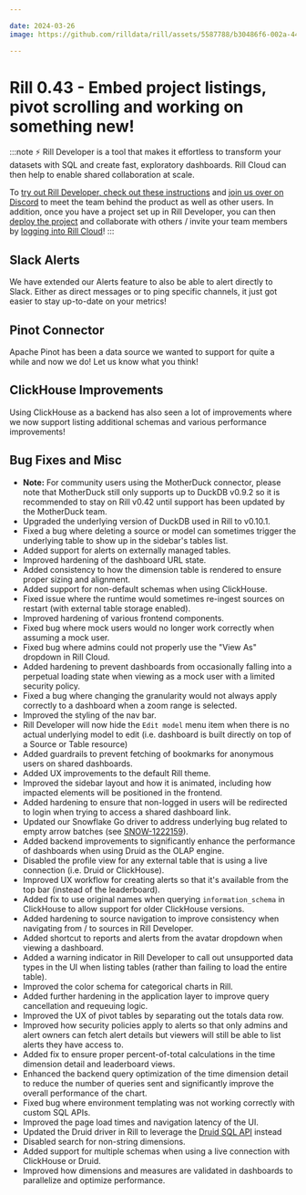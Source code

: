 ```yaml
---

date: 2024-03-26
image: https://github.com/rilldata/rill/assets/5587788/b30486f6-002a-445d-8a1b-955b6ec0066d

---
```


# Rill 0.43 - Embed project listings, pivot scrolling and working on something new!

:::note
⚡ Rill Developer is a tool that makes it effortless to transform your datasets with SQL and create fast, exploratory dashboards. Rill Cloud can then help to enable shared collaboration at scale.

To [try out Rill Developer, check out these instructions](/home/install) and [join us over on Discord](https://bit.ly/3bbcSl9) to meet the team behind the product as well as other users. In addition, once you have a project set up in Rill Developer, you can then [deploy the project](/deploy/existing-project) and collaborate with others / invite your team members by [logging into Rill Cloud](https://ui.rilldata.com)!
:::

## Slack Alerts
We have extended our Alerts feature to also be able to alert directly to Slack. Either as direct messages or to ping specific channels, it just got easier to stay up-to-date on your metrics!

## Pinot Connector
Apache Pinot has been a data source we wanted to support for quite a while and now we do! Let us know what you think!

## ClickHouse Improvements
Using ClickHouse as a backend has also seen a lot of improvements where we now support listing additional schemas and various performance improvements!


## Bug Fixes and Misc
- **Note:** For community users using the MotherDuck connector, please note that MotherDuck still only supports up to DuckDB v0.9.2 so it is recommended to stay on Rill v0.42 until support has been updated by the MotherDuck team.
- Upgraded the underlying version of DuckDB used in Rill to v0.10.1.
- Fixed a bug where deleting a source or model can sometimes trigger the underlying table to show up in the sidebar's tables list.
- Added support for alerts on externally managed tables.
- Improved hardening of the dashboard URL state.
- Added consistency to how the dimension table is rendered to ensure proper sizing and alignment.
- Added support for non-default schemas when using ClickHouse.
- Fixed issue where the runtime would sometimes re-ingest sources on restart (with external table storage enabled).
- Improved hardening of various frontend components.
- Fixed bug where mock users would no longer work correctly when assuming a mock user.
- Fixed bug where admins could not properly use the "View As" dropdown in Rill Cloud.
- Added hardening to prevent dashboards from occasionally falling into a perpetual loading state when viewing as a mock user with a limited security policy.
- Fixed a bug where changing the granularity would not always apply correctly to a dashboard when a zoom range is selected.
- Improved the styling of the nav bar.
- Rill Developer will now hide the `Edit model` menu item when there is no actual underlying model to edit (i.e. dashboard is built directly on top of a Source or Table resource)
- Added guardrails to prevent fetching of bookmarks for anonymous users on shared dashboards.
- Added UX improvements to the default Rill theme.
- Improved the sidebar layout and how it is animated, including how impacted elements will be positioned in the frontend.
- Added hardening to ensure that non-logged in users will be redirected to login when trying to access a shared dashboard link.
- Updated our Snowflake Go driver to address underlying bug related to empty arrow batches (see [SNOW-1222159](https://github.com/snowflakedb/gosnowflake/pull/1068)). 
- Added backend improvements to significantly enhance the performance of dashboards when using Druid as the OLAP engine.
- Disabled the profile view for any external table that is using a live connection (i.e. Druid or ClickHouse).
- Improved UX workflow for creating alerts so that it's available from the top bar (instead of the leaderboard).
- Added fix to use original names when querying `information_schema` in ClickHouse to allow support for older ClickHouse versions.
- Added hardening to source navigation to improve consistency when navigating from / to sources in Rill Developer.
- Added shortcut to reports and alerts from the avatar dropdown when viewing a dashboard.
- Added a warning indicator in Rill Developer to call out unsupported data types in the UI when listing tables (rather than failing to load the entire table).
- Improved the color schema for categorical charts in Rill.
- Added further hardening in the application layer to improve query cancellation and requeuing logic.
- Improved the UX of pivot tables by separating out the totals data row. 
- Improved how security policies apply to alerts so that only admins and alert owners can fetch alert details but viewers will still be able to list alerts they have access to.
- Added fix to ensure proper percent-of-total calculations in the time dimension detail and leaderboard views.
- Enhanced the backend query optimization of the time dimension detail to reduce the number of queries sent and significantly improve the overall performance of the chart.
- Fixed bug where environment templating was not working correctly with custom SQL APIs.
- Improved the page load times and navigation latency of the UI.
- Updated the Druid driver in Rill to leverage the [Druid SQL API](https://druid.apache.org/docs/latest/api-reference/sql-api) instead
- Disabled search for non-string dimensions.
- Added support for multiple schemas when using a live connection with ClickHouse or Druid.
- Improved how dimensions and measures are validated in dashboards to parallelize and optimize performance.